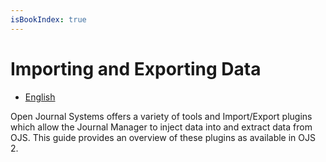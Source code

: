 ```yaml
---
isBookIndex: true
---
```

# Importing and Exporting Data

- [English](en/)

Open Journal Systems offers a variety of tools and Import/Export plugins which allow the Journal Manager to inject data into and extract data from OJS. This guide provides an overview of these plugins as available in OJS 2. 
